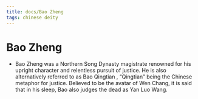 ```yaml
---
title: docs/Bao Zheng
tags: chinese deity
---
```


# Bao Zheng 
- Bao Zheng was a Northern Song Dynasty magistrate renowned for his upright character and relentless pursuit of justice. He is also alternatively referred to as Bao Qingtian , “Qingtian” being the Chinese metaphor for justice. Believed to be the avatar of Wen Chang, it is said that in his sleep, Bao also judges the dead as Yan Luo Wang.